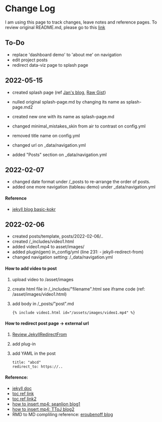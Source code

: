 # Change Log
I am using this page to track changes, leave notes and reference pages. To review original README.md, please go to this [link](https://github.com/mmistakes/minimal-mistakes)

## To-Do
- replace 'dashboard demo' to 'about me' on navigation
- edit project posts
- redirect data-viz page to splash page

## 2022-05-15
- created splash page (ref [Jan's blog](https://www.janmeppe.com/blog/how-to-add-splash-to-minimal-mistakes/), [Raw Gist](https://gist.githubusercontent.com/Rainymood/35ae7d900f4d8a3d3199ee20fefe2567/raw/6722ecc4e160196b9d1aae01d91ca4d51e522e46/splash-page.md))
- nulled original splash-page.md by changing its name as splash-page.md2
- created new one with its name as splash-page.md

- changed minimal_mistakes_skin from air to contrast on config.yml
- removed title name on config.yml
- changed url on _data/navigation.yml 
- added "Posts" section on _data/navigation.yml 

## 2022-02-07
- changed date format under /_posts to re-arrange the order of posts.
- added one more navigation (tableau demo) under _data/navigation.yml

#### Reference
- [jekyll blog basic-kokr](https://dreamgonfly.github.io/blog/jekyll-remote-theme/)

## 2022-02-06
- created posts/template, posts/2022-02-06/..
- created /_includes/video1.html
- added video1.mp4 to asset/images/
- added plugin(gem) in_config/yml (line 231: - jekyll-redirect-from)
- changed navigation setting: /_data/navigation.yml

#### How to add video to post
1. upload video to /asset/images
2. create html file in /_includes/"filename".html see iframe code (ref: /asset/images/video1.html)
3.  add body in /_posts/"post".md 

        {% include video1.html id="/assets/images/video1.mp4" %}  
#### How to redirect post page -> external url
1. [Review JekyllRedirectFrom](https://github.com/jekyll/jekyll-redirect-from)
2. add plug-in
3. add YAML in the post

       title: "abcd"
       redirect_to: https://..

#### Reference:
- [jekyll doc](https://jekyllrb.com/docs/posts/)
- [toc ref link](https://github.com/devinlife/devinlife.github.io/commit/c48ecb7cab54575bba802a3703dc5dc65d23c92c?diff=split)
- [toc ref link2](https://devinlife.com/howto%20github%20pages/toc-table/)
- [how to insert mp4: seanlion blog1](https://seanlion.github.io/blog/4) 
- [how to insert mp4: TToJ blog2](https://ttoj.github.io/diary/github/How_to_insert_mp4_on_GitHub_blog/)
- RMD to MD compliling reference: [eroubenoff blog](http://www.eroubenoff.net/2021-03-10-rmarkdown_jekyll/)
